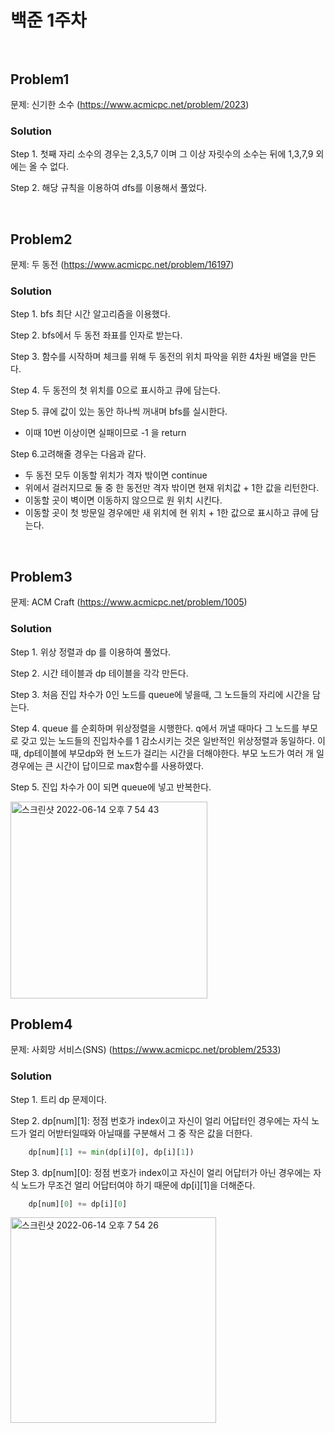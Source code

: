 # 백준 1주차 <br/><br/>

## Problem1

문제: 신기한 소수 (https://www.acmicpc.net/problem/2023)

### Solution

Step 1. 첫째 자리 소수의 경우는 2,3,5,7 이며 그 이상 자릿수의 소수는 뒤에 1,3,7,9 외에는 올 수 없다.

Step 2. 해당 규칙을 이용하여 dfs를 이용해서 풀었다.

<br/>

## Problem2

문제: 두 동전 (https://www.acmicpc.net/problem/16197)

### Solution

Step 1. bfs 최단 시간 알고리즘을 이용했다.

Step 2. bfs에서 두 동전 좌표를 인자로 받는다.

Step 3. 함수를 시작하며 체크를 위해 두 동전의 위치 파악을 위한 4차원 배열을 만든다.

Step 4. 두 동전의 첫 위치를 0으로 표시하고 큐에 담는다.

Step 5. 큐에 값이 있는 동안 하나씩 꺼내며 bfs를 실시한다. 
- 이때 10번 이상이면 실패이므로 -1 을 return

Step 6.고려해줄 경우는 다음과 같다.
- 두 동전 모두 이동할 위치가 격자 밖이면 continue
- 위에서 걸러지므로 둘 중 한 동전만 격자 밖이면 현재 위치값 + 1한 값을 리턴한다.
- 이동할 곳이 벽이면 이동하지 않으므로 원 위치 시킨다.
- 이동할 곳이 첫 방문일 경우에만 새 위치에 현 위치 + 1한 값으로 표시하고 큐에 담는다.


<br/>

## Problem3

문제: ACM Craft (https://www.acmicpc.net/problem/1005)

### Solution

Step 1. 위상 정렬과 dp 를 이용하여 풀었다.

Step 2. 시간 테이블과 dp 테이블을 각각 만든다.

Step 3. 처음 진입 차수가 0인 노드를 queue에 넣을때, 그 노드들의 자리에 시간을 담는다. 

Step 4. queue 를 순회하며 위상정렬을 시행한다. q에서 꺼낼 때마다 그 노드를 부모로 갖고 있는 노드들의 진입차수를 1 감소시키는 것은 일반적인 위상정렬과 동일하다. 이 때, dp테이블에 부모dp와 현 노드가 걸리는 시간을 더해야한다. 부모 노드가 여러 개 일경우에는 큰 시간이 답이므로 max함수를 사용하였다.

Step 5. 진입 차수가 0이 되면 queue에 넣고 반복한다.

<img width="315" alt="스크린샷 2022-06-14 오후 7 54 43" src="https://user-images.githubusercontent.com/60414900/173561490-b7fb12c0-68b0-4144-993e-dd1de1fdf3c7.png">


<br/>

## Problem4

문제: 사회망 서비스(SNS) (https://www.acmicpc.net/problem/2533)

### Solution

Step 1. 트리 dp 문제이다.

Step 2. dp[num][1]: 정점 번호가 index이고 자신이 얼리 어답터인 경우에는 자식 노드가 얼리 어받터일때와 아닐때를 구분해서 그 중 작은 값을 더한다.

```python
    dp[num][1] += min(dp[i][0], dp[i][1])
```


Step 3. dp[num][0]: 정점 번호가 index이고 자신이 얼리 어답터가 아닌 경우에는 자식 노드가 무조건 얼리 어답터여야 하기 때문에 dp[i][1]을 더해준다. 

```python
    dp[num][0] += dp[i][0]
```

<img width="329" alt="스크린샷 2022-06-14 오후 7 54 26" src="https://user-images.githubusercontent.com/60414900/173561445-193fed85-b481-46a4-91e9-ba7b84830301.png">






